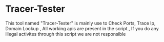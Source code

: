 # Tracer-Tester
This tool named "Tracer-Tester" is mainly use to Check Ports, Trace Ip, Domain Lookup , All working apis are present in the script , If you do any illegal activites through this script we are not responsible 
